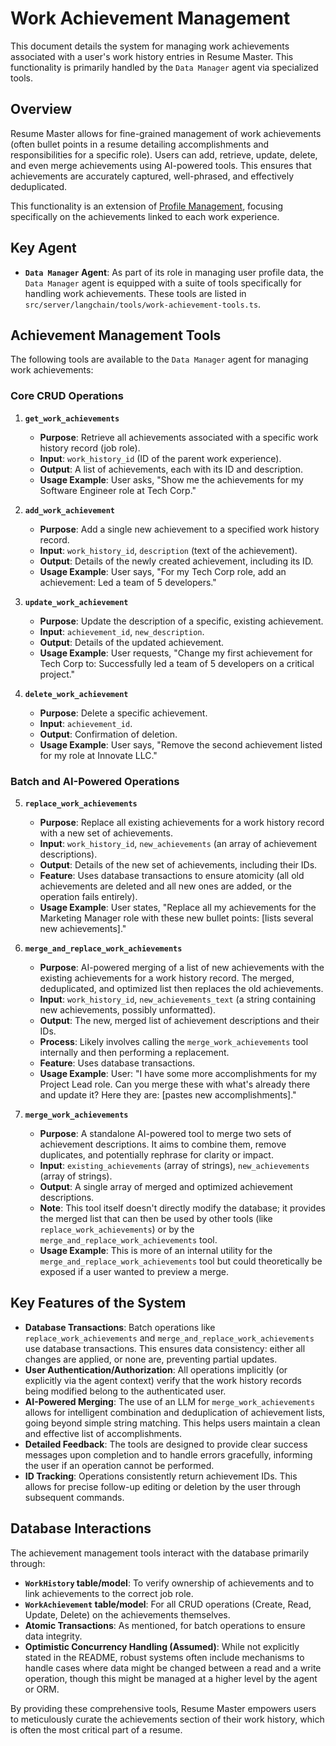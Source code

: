 # Work Achievement Management

This document details the system for managing work achievements associated with a user's work history entries in Resume Master. This functionality is primarily handled by the `Data Manager` agent via specialized tools.

## Overview

Resume Master allows for fine-grained management of work achievements (often bullet points in a resume detailing accomplishments and responsibilities for a specific role). Users can add, retrieve, update, delete, and even merge achievements using AI-powered tools. This ensures that achievements are accurately captured, well-phrased, and effectively deduplicated.

This functionality is an extension of [Profile Management](./profile-management.md), focusing specifically on the achievements linked to each work experience.

## Key Agent

- **`Data Manager` Agent**: As part of its role in managing user profile data, the `Data Manager` agent is equipped with a suite of tools specifically for handling work achievements. These tools are listed in `src/server/langchain/tools/work-achievement-tools.ts`.

## Achievement Management Tools

The following tools are available to the `Data Manager` agent for managing work achievements:

### Core CRUD Operations

1.  **`get_work_achievements`**

    - **Purpose**: Retrieve all achievements associated with a specific work history record (job role).
    - **Input**: `work_history_id` (ID of the parent work experience).
    - **Output**: A list of achievements, each with its ID and description.
    - **Usage Example**: User asks, "Show me the achievements for my Software Engineer role at Tech Corp."

2.  **`add_work_achievement`**

    - **Purpose**: Add a single new achievement to a specified work history record.
    - **Input**: `work_history_id`, `description` (text of the achievement).
    - **Output**: Details of the newly created achievement, including its ID.
    - **Usage Example**: User says, "For my Tech Corp role, add an achievement: Led a team of 5 developers."

3.  **`update_work_achievement`**

    - **Purpose**: Update the description of a specific, existing achievement.
    - **Input**: `achievement_id`, `new_description`.
    - **Output**: Details of the updated achievement.
    - **Usage Example**: User requests, "Change my first achievement for Tech Corp to: Successfully led a team of 5 developers on a critical project."

4.  **`delete_work_achievement`**
    - **Purpose**: Delete a specific achievement.
    - **Input**: `achievement_id`.
    - **Output**: Confirmation of deletion.
    - **Usage Example**: User says, "Remove the second achievement listed for my role at Innovate LLC."

### Batch and AI-Powered Operations

5.  **`replace_work_achievements`**

    - **Purpose**: Replace all existing achievements for a work history record with a new set of achievements.
    - **Input**: `work_history_id`, `new_achievements` (an array of achievement descriptions).
    - **Output**: Details of the new set of achievements, including their IDs.
    - **Feature**: Uses database transactions to ensure atomicity (all old achievements are deleted and all new ones are added, or the operation fails entirely).
    - **Usage Example**: User states, "Replace all my achievements for the Marketing Manager role with these new bullet points: [lists several new achievements]."

6.  **`merge_and_replace_work_achievements`**

    - **Purpose**: AI-powered merging of a list of new achievements with the existing achievements for a work history record. The merged, deduplicated, and optimized list then replaces the old achievements.
    - **Input**: `work_history_id`, `new_achievements_text` (a string containing new achievements, possibly unformatted).
    - **Output**: The new, merged list of achievement descriptions and their IDs.
    - **Process**: Likely involves calling the `merge_work_achievements` tool internally and then performing a replacement.
    - **Feature**: Uses database transactions.
    - **Usage Example**: User: "I have some more accomplishments for my Project Lead role. Can you merge these with what's already there and update it? Here they are: [pastes new accomplishments]."

7.  **`merge_work_achievements`**
    - **Purpose**: A standalone AI-powered tool to merge two sets of achievement descriptions. It aims to combine them, remove duplicates, and potentially rephrase for clarity or impact.
    - **Input**: `existing_achievements` (array of strings), `new_achievements` (array of strings).
    - **Output**: A single array of merged and optimized achievement descriptions.
    - **Note**: This tool itself doesn't directly modify the database; it provides the merged list that can then be used by other tools (like `replace_work_achievements`) or by the `merge_and_replace_work_achievements` tool.
    - **Usage Example**: This is more of an internal utility for the `merge_and_replace_work_achievements` tool but could theoretically be exposed if a user wanted to preview a merge.

## Key Features of the System

- **Database Transactions**: Batch operations like `replace_work_achievements` and `merge_and_replace_work_achievements` use database transactions. This ensures data consistency: either all changes are applied, or none are, preventing partial updates.
- **User Authentication/Authorization**: All operations implicitly (or explicitly via the agent context) verify that the work history records being modified belong to the authenticated user.
- **AI-Powered Merging**: The use of an LLM for `merge_work_achievements` allows for intelligent combination and deduplication of achievement lists, going beyond simple string matching. This helps users maintain a clean and effective list of accomplishments.
- **Detailed Feedback**: The tools are designed to provide clear success messages upon completion and to handle errors gracefully, informing the user if an operation cannot be performed.
- **ID Tracking**: Operations consistently return achievement IDs. This allows for precise follow-up editing or deletion by the user through subsequent commands.

## Database Interactions

The achievement management tools interact with the database primarily through:

- **`WorkHistory` table/model**: To verify ownership of achievements and to link achievements to the correct job role.
- **`WorkAchievement` table/model**: For all CRUD operations (Create, Read, Update, Delete) on the achievements themselves.
- **Atomic Transactions**: As mentioned, for batch operations to ensure data integrity.
- **Optimistic Concurrency Handling (Assumed)**: While not explicitly stated in the README, robust systems often include mechanisms to handle cases where data might be changed between a read and a write operation, though this might be managed at a higher level by the agent or ORM.

By providing these comprehensive tools, Resume Master empowers users to meticulously curate the achievements section of their work history, which is often the most critical part of a resume.
